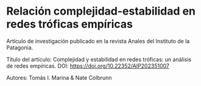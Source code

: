 # Relación complejidad-estabilidad en redes tróficas empíricas

Artículo de investigación publicado en la revista Anales del Instituto de la Patagonia.

Título del artículo: Complejidad y estabilidad en redes tróficas: un análisis de redes empíricas. DOI: https://doi.org/10.22352/AIP202351007

Autores: Tomás I. Marina & Nate Colbrunn
